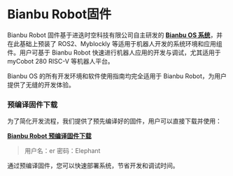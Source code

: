 # Bianbu Robot固件

Bianbu Robot 固件基于进迭时空科技有限公司自主研发的 [**Bianbu OS 系统**](https://bianbu.spacemit.com/)，并在此基础上预装了 ROS2、Myblockly 等适用于机器人开发的系统环境和应用组件。用户可基于 Bianbu Robot 快速进行机器人应用的开发与调试，尤其适用于 myCobot 280 RISC-V 等机器人平台。

Bianbu OS 的所有开发环境和软件使用指南均完全适用于 Bianbu Robot，为用户提供了无缝的开发体验。

### **预编译固件下载**

为了简化开发流程，我们提供了预先编译好的固件，用户可以直接下载并使用：

**[Bianbu Robot 预编译固件下载](https://archive.spacemit.com/ros2/bianbu-robot-2.1.zip)**

> 用户名：er
> 密码：Elephant

通过预编译固件，您可以快速部署系统，节省开发和调试时间。

